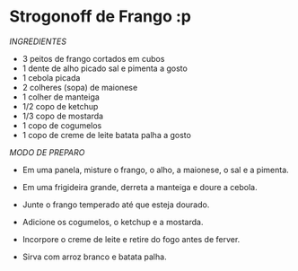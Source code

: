 # Strogonoff de Frango :p

*INGREDIENTES*

* 3 peitos de frango cortados em cubos
* 1 dente de alho picado
sal e pimenta a gosto
* 1 cebola picada
* 2 colheres (sopa) de maionese
* 1 colher de manteiga
* 1/2 copo de ketchup
* 1/3 copo de mostarda
* 1 copo de cogumelos
* 1 copo de creme de leite
batata palha a gosto

 *MODO DE PREPARO*
 
* Em uma panela, misture o frango, o alho, a maionese, o sal e a pimenta.

* Em uma frigideira grande, derreta a manteiga e doure a cebola.

* Junte o frango temperado até que esteja dourado.

* Adicione os cogumelos, o  ketchup e a mostarda.

* Incorpore o creme de leite e retire do fogo antes de ferver.

* Sirva com arroz branco e batata palha.
